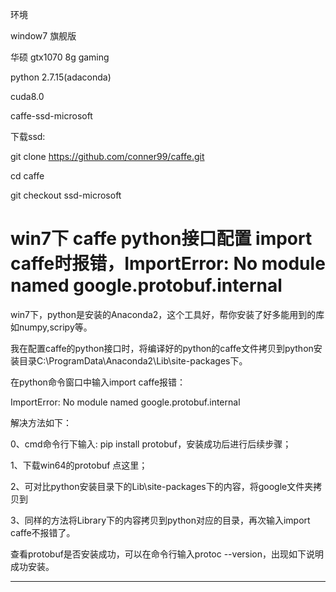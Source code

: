 环境

window7 旗舰版

华硕 gtx1070 8g gaming

python 2.7.15(adaconda)

cuda8.0

caffe-ssd-microsoft





下载ssd:

git clone <https://github.com/conner99/caffe.git>

cd caffe

git checkout ssd-microsoft







# win7下 caffe python接口配置 import caffe时报错，ImportError: No module named google.protobuf.internal

win7下，python是安装的Anaconda2，这个工具好，帮你安装了好多能用到的库如numpy,scripy等。

我在配置caffe的python接口时，将编译好的python的caffe文件拷贝到python安装目录C:\ProgramData\Anaconda2\Lib\site-packages下。







在python命令窗口中输入import caffe报错：

ImportError: No module named google.protobuf.internal  

解决方法如下：

0、cmd命令行下输入: pip install protobuf，安装成功后进行后续步骤；

1、下载win64的protobuf 点这里；





2、可对比python安装目录下的Lib\site-packages下的内容，将google文件夹拷贝到



3、同样的方法将Library下的内容拷贝到python对应的目录，再次输入import caffe不报错了。



查看protobuf是否安装成功，可以在命令行输入protoc --version，出现如下说明成功安装。

---------------------




